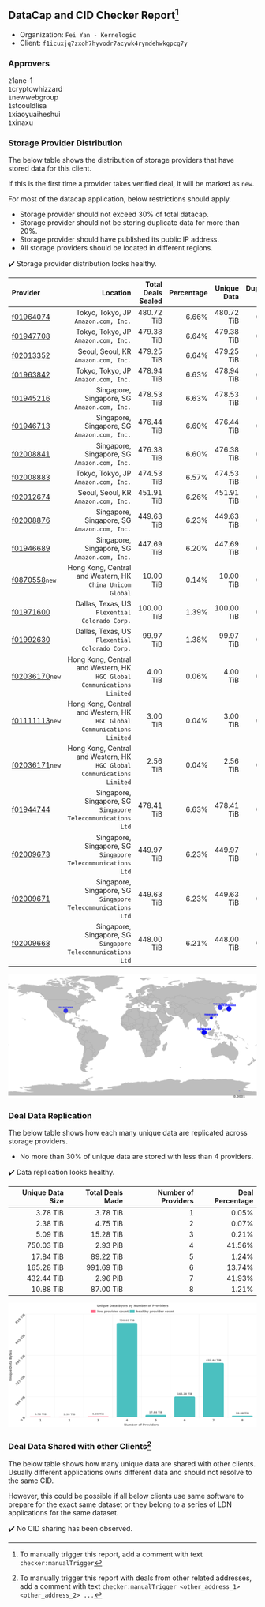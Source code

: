 ## DataCap and CID Checker Report[^1]
 - Organization: `Fei Yan - Kernelogic`
 - Client: `f1icuxjq7zxoh7hyvodr7acywk4rymdehwkgpcg7y`
### Approvers
`2`1ane-1<br/>`1`cryptowhizzard<br/>`1`newwebgroup<br/>`1`stcouldlisa<br/>`1`xiaoyuaiheshui<br/>`1`xinaxu

### Storage Provider Distribution
The below table shows the distribution of storage providers that have stored data for this client.

If this is the first time a provider takes verified deal, it will be marked as `new`.

For most of the datacap application, below restrictions should apply.
 - Storage provider should not exceed 30% of total datacap.
 - Storage provider should not be storing duplicate data for more than 20%.
 - Storage provider should have published its public IP address.
 - All storage providers should be located in different regions.

✔️ Storage provider distribution looks healthy.

| Provider                                                    |                                                                   Location | Total Deals Sealed | Percentage | Unique Data | Duplicate Deals |
| :---------------------------------------------------------- | -------------------------------------------------------------------------: | -----------------: | ---------: | ----------: | --------------: |
| [f01964074](https://filfox.info/en/address/f01964074)       |                                    Tokyo, Tokyo, JP<br/>`Amazon.com, Inc.` |         480.72 TiB |      6.66% |  480.72 TiB |           0.00% |
| [f01947708](https://filfox.info/en/address/f01947708)       |                                    Tokyo, Tokyo, JP<br/>`Amazon.com, Inc.` |         479.38 TiB |      6.64% |  479.38 TiB |           0.00% |
| [f02013352](https://filfox.info/en/address/f02013352)       |                                    Seoul, Seoul, KR<br/>`Amazon.com, Inc.` |         479.25 TiB |      6.64% |  479.25 TiB |           0.00% |
| [f01963842](https://filfox.info/en/address/f01963842)       |                                    Tokyo, Tokyo, JP<br/>`Amazon.com, Inc.` |         478.94 TiB |      6.63% |  478.94 TiB |           0.00% |
| [f01945216](https://filfox.info/en/address/f01945216)       |                            Singapore, Singapore, SG<br/>`Amazon.com, Inc.` |         478.53 TiB |      6.63% |  478.53 TiB |           0.00% |
| [f01946713](https://filfox.info/en/address/f01946713)       |                            Singapore, Singapore, SG<br/>`Amazon.com, Inc.` |         476.44 TiB |      6.60% |  476.44 TiB |           0.00% |
| [f02008841](https://filfox.info/en/address/f02008841)       |                            Singapore, Singapore, SG<br/>`Amazon.com, Inc.` |         476.38 TiB |      6.60% |  476.38 TiB |           0.00% |
| [f02008883](https://filfox.info/en/address/f02008883)       |                                    Tokyo, Tokyo, JP<br/>`Amazon.com, Inc.` |         474.53 TiB |      6.57% |  474.53 TiB |           0.00% |
| [f02012674](https://filfox.info/en/address/f02012674)       |                                    Seoul, Seoul, KR<br/>`Amazon.com, Inc.` |         451.91 TiB |      6.26% |  451.91 TiB |           0.00% |
| [f02008876](https://filfox.info/en/address/f02008876)       |                            Singapore, Singapore, SG<br/>`Amazon.com, Inc.` |         449.63 TiB |      6.23% |  449.63 TiB |           0.00% |
| [f01946689](https://filfox.info/en/address/f01946689)       |                            Singapore, Singapore, SG<br/>`Amazon.com, Inc.` |         447.69 TiB |      6.20% |  447.69 TiB |           0.00% |
| [f0870558](https://filfox.info/en/address/f0870558)`new`    |               Hong Kong, Central and Western, HK<br/>`China Unicom Global` |          10.00 TiB |      0.14% |   10.00 TiB |           0.00% |
| [f01971600](https://filfox.info/en/address/f01971600)       |                          Dallas, Texas, US<br/>`Flexential Colorado Corp.` |         100.00 TiB |      1.39% |  100.00 TiB |           0.00% |
| [f01992630](https://filfox.info/en/address/f01992630)       |                          Dallas, Texas, US<br/>`Flexential Colorado Corp.` |          99.97 TiB |      1.38% |   99.97 TiB |           0.00% |
| [f02036170](https://filfox.info/en/address/f02036170)`new`  | Hong Kong, Central and Western, HK<br/>`HGC Global Communications Limited` |           4.00 TiB |      0.06% |    4.00 TiB |           0.00% |
| [f01111113](https://filfox.info/en/address/f01111113)`new`  | Hong Kong, Central and Western, HK<br/>`HGC Global Communications Limited` |           3.00 TiB |      0.04% |    3.00 TiB |           0.00% |
| [f02036171](https://filfox.info/en/address/f02036171)`new`  | Hong Kong, Central and Western, HK<br/>`HGC Global Communications Limited` |           2.56 TiB |      0.04% |    2.56 TiB |           0.00% |
| [f01944744](https://filfox.info/en/address/f01944744)       |            Singapore, Singapore, SG<br/>`Singapore Telecommunications Ltd` |         478.41 TiB |      6.63% |  478.41 TiB |           0.00% |
| [f02009673](https://filfox.info/en/address/f02009673)       |            Singapore, Singapore, SG<br/>`Singapore Telecommunications Ltd` |         449.97 TiB |      6.23% |  449.97 TiB |           0.00% |
| [f02009671](https://filfox.info/en/address/f02009671)       |            Singapore, Singapore, SG<br/>`Singapore Telecommunications Ltd` |         449.63 TiB |      6.23% |  449.63 TiB |           0.00% |
| [f02009668](https://filfox.info/en/address/f02009668)       |            Singapore, Singapore, SG<br/>`Singapore Telecommunications Ltd` |         448.00 TiB |      6.21% |  448.00 TiB |           0.00% |

<img src="https://raw.githubusercontent.com/data-preservation-programs/filplus-checker-assets/main/filecoin-project/filecoin-plus-large-datasets/issues/1351/1676509754434.png"/>

### Deal Data Replication
The below table shows how each many unique data are replicated across storage providers.

- No more than 30% of unique data are stored with less than 4 providers.

✔️ Data replication looks healthy.

| Unique Data Size | Total Deals Made | Number of Providers | Deal Percentage |
| ---------------: | ---------------: | ------------------: | --------------: |
|         3.78 TiB |         3.78 TiB |                   1 |           0.05% |
|         2.38 TiB |         4.75 TiB |                   2 |           0.07% |
|         5.09 TiB |        15.28 TiB |                   3 |           0.21% |
|       750.03 TiB |         2.93 PiB |                   4 |          41.56% |
|        17.84 TiB |        89.22 TiB |                   5 |           1.24% |
|       165.28 TiB |       991.69 TiB |                   6 |          13.74% |
|       432.44 TiB |         2.96 PiB |                   7 |          41.93% |
|        10.88 TiB |        87.00 TiB |                   8 |           1.21% |

<img src="https://raw.githubusercontent.com/data-preservation-programs/filplus-checker-assets/main/filecoin-project/filecoin-plus-large-datasets/issues/1351/1676509755163.png"/>

### Deal Data Shared with other Clients[^3]
The below table shows how many unique data are shared with other clients.
Usually different applications owns different data and should not resolve to the same CID.

However, this could be possible if all below clients use same software to prepare for the exact same dataset or they belong to a series of LDN applications for the same dataset.

✔️ No CID sharing has been observed.

[^1]: To manually trigger this report, add a comment with text `checker:manualTrigger`

[^2]: Deals from those addresses are combined into this report as they are specified with `checker:manualTrigger`

[^3]: To manually trigger this report with deals from other related addresses, add a comment with text `checker:manualTrigger <other_address_1> <other_address_2> ...`
